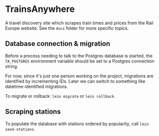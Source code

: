 # TrainsAnywhere

A travel discovery site which scrapes train times and prices from the Rail Europe website. See the `docs` folder for more specific topics.

## Database connection & migration

Before a process needing to talk to the Postgres database is started, the `TA_POSTGRES` environment variable should be set to a Postgres connection string.

For now, since it's just one person working on the project, migrations are identified by incrementing IDs. Later we can switch to something like datetime-identified migrations.

To migrate or rollback: `lein migrate` or `lein rollback`.

## Scraping stations

To populate the database with stations ordered by popularity, call `lein seed-stations`.
